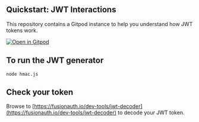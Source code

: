 ## Quickstart: JWT Interactions

This repository contains a Gitpod instance to help you understand how JWT tokens work.

[![Open in Gitpod](https://gitpod.io/button/open-in-gitpod.svg)](https://gitpod.io/#https://github.com/synedra/fusionauth-example-javascript-jwt)

## To run the JWT generator

`node hmac.js`

## Check your token

Browse to [https://fusionauth.io/dev-tools/jwt-decoder](https://fusionauth.io/dev-tools/jwt-decoder) to decode your JWT token.

